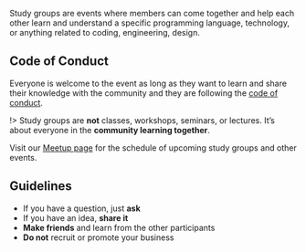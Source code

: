 Study groups are events where members can come together and help each other learn and understand a specific programming language, technology, or anything related to coding, engineering, design.

## Code of Conduct

Everyone is welcome to the event as long as they want to learn and share their knowledge with the community and they are following the [code of conduct](https://www.womenwhocode.com/codeofconduct).


!> Study groups are **not** classes, workshops, seminars, or lectures. It’s about everyone in the **community learning together**.

Visit our [Meetup page](https://bit.ly/wwcodemanilameetups) for the schedule of upcoming study groups and other events.


## Guidelines

- If you have a question, just **ask**
- If you have an idea, **share it**
- **Make friends** and learn from the other participants
- **Do not** recruit or promote your business
